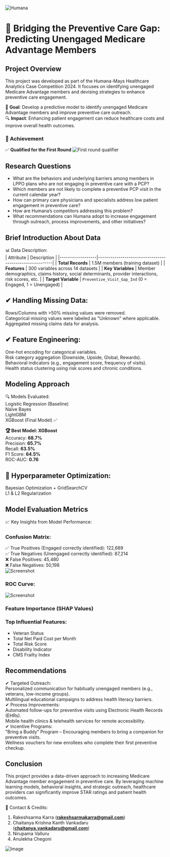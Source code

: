 ![Humana](https://github.com/RakeshsarmaKarra/Humana-Mays-2024-Healthcare-Analytics-Case-Competition/blob/main/Humana%20Image.jpg)
# 🏥 Bridging the Preventive Care Gap: Predicting Unengaged Medicare Advantage Members

## Project Overview
This project was developed as part of the Humana-Mays Healthcare Analytics Case Competition 2024. It focuses on identifying unengaged Medicare Advantage members and devising strategies to enhance preventive care engagement.                                                                                              

🚀 **Goal**: Develop a predictive model to identify unengaged Medicare Advantage members and improve preventive care outreach.                                  
🔍 **Impact**: Enhancing patient engagement can reduce healthcare costs and improve overall health outcomes.                                                                 

### 🎯 Achievement  
✅ **Qualified for the First Round** 
![First round qualifier](https://github.com/RakeshsarmaKarra/Humana-Mays-2024-Healthcare-Analytics-Case-Competition/blob/main/Humana%20%26%20Mays%20-%20Top%2050.jpg)

## Research Questions                                                                                                                                  
- What are the behaviors and underlying barriers among members in LPPO plans who are not engaging in preventive care with a PCP?                                     
- Which members are not likely to complete a preventive PCP visit in the current calendar year?                                                                 
- How can primary care physicians and specialists address low patient engagement in preventive care?                                                                 
- How are Humana’s competitors addressing this problem?                                                                                                                 
- What recommendations can Humana adopt to increase engagement through outreach, process improvements, and other initiatives?                                                 
  
## Brief Introduction About Data                                                                                                                                  
📊 Data Description:                                                                                                                                  
| Attribute         | Description                                            |
|------------------|--------------------------------------------------------|
| **Total Records** | 1.5M members (training dataset)                        |
| **Features**      | 300 variables across 14 datasets                       |
| **Key Variables** | Member demographics, claims history, social determinants, provider interactions, risk scores, etc. |
| **Target Variable** | `Preventive_Visit_Gap_Ind` (0 = Engaged, 1 = Unengaged) |

## ✔ Handling Missing Data:                                                                                                                                  
Rows/Columns with >50% missing values were removed.                                                                                              
Categorical missing values were labeled as "Unknown" where applicable.                                                                                    
Aggregated missing claims data for analysis.                                                                                                                                  

## ✔ Feature Engineering:                                                                                                                                  
One-hot encoding for categorical variables.                                                                                                                                  
Risk category aggregation (Downside, Upside, Global, Rewards).                                                                 
Behavioral indicators (e.g., engagement score, frequency of visits).                                                                                       
Health status clustering using risk scores and chronic conditions.                                                                                    

## Modeling Approach                                                                                                                                  
🔍 Models Evaluated:                                                                                                                                  
Logistic Regression (Baseline)                                                                                                                                  
Naïve Bayes                                                                                                                                  
LightGBM                                                                                                                                  
XGBoost (Final Model) ✅                                                                                                                                  

**🏆 Best Model: XGBoost**                                                                                                                                  
Accuracy: **68.7%**                                                                                                                                  
Precision: **65.7%**                                                                                                                                  
Recall: **63.5%**                                                                                                                                  
F1 Score: **64.5%**                                                                                                                                  
ROC-AUC: **0.76**                                                                                                                                  

## 🔧 Hyperparameter Optimization:                                                                                                                                  
Bayesian Optimization + GridSearchCV                                                                                                                                  
L1 & L2 Regularization                                                                                                                                  

## Model Evaluation Metrics                                                                                                                                  
📈 Key Insights from Model Performance:                                                                                                                                  
### Confusion Matrix:                                                                                                                                  
✅ True Positives (Engaged correctly identified): 122,689                                                                                               
✅ True Negatives (Unengaged correctly identified): 87,214                                                                                               
❌ False Positives: 45,480                                                                                                                                  
❌ False Negatives: 50,198                                                                                                                               
![Screenshot](https://github.com/RakeshsarmaKarra/Humana-Mays-2024-Healthcare-Analytics-Case-Competition/blob/main/Confusion%20Matrix.jpg)

### ROC Curve:                                                                                                                                                               
![Screenshot](https://github.com/RakeshsarmaKarra/Humana-Mays-2024-Healthcare-Analytics-Case-Competition/blob/main/ROC%20Curve.jpg)

### Feature Importance (SHAP Values)                                                                                          
### Top Influential Features:                                                                                                                                       
- Veteran Status                                                                                                                                       
- Total Net Paid Cost per Month                                                                                                                                       
- Total Risk Score                                                                                                                                       
- Disability Indicator                                                                                                                                       
- CMS Frailty Index                                                                                                                                       

## Recommendations                                                                                                                                       
✔ Targeted Outreach:                                                                                                                                       
Personalized communication for habitually unengaged members (e.g., veterans, low-income groups).                                             
Multilingual educational campaigns to address health literacy barriers.                                                                                          
✔ Process Improvements:                                                                                                                                       
Automated follow-ups for preventive visits using Electronic Health Records (EHRs).                                                                                          
Mobile health clinics & telehealth services for remote accessibility.                                                                                          
✔ Incentive Programs:                                                                                                                                       
"Bring a Buddy" Program – Encouraging members to bring a companion for preventive visits.                                                                       
Wellness vouchers for new enrollees who complete their first preventive checkup.                                                                                          
## Conclusion                                                                                                                                       
This project provides a data-driven approach to increasing Medicare Advantage member engagement in preventive care. By leveraging machine learning models, behavioral 
insights, and strategic outreach, healthcare providers can significantly improve STAR ratings and patient health outcomes.

🔗 Contact & Credits:                                                                                                                                       
1. Rakeshsarma Karra (**rakeshsarmakarra@gmail.com**)
2. Chaitanya Krishna Kanth Vankadaru (**chaitanya.vankadaru@gmail.com**)
3. Nirupama Valluru
4. Anulekha Chegoni  

![Image](https://github.com/RakeshsarmaKarra/Humana-Mays-2024-Healthcare-Analytics-Case-Competition/blob/main/Humana%20Presentation.jpg)
